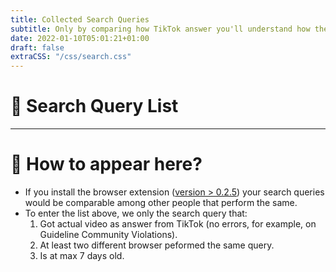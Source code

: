 ```yaml
---
title: Collected Search Queries
subtitle: Only by comparing how TikTok answer you'll understand how the algorithm affects perception
date: 2022-01-10T05:01:21+01:00
draft: false
extraCSS: "/css/search.css"
---
```


# 🔎 Search Query List

<ol id="evidence--list"></ol>

---

# 🤔 How to appear here?

* If you install the browser extension ([version > 0.2.5](https://github.com/tracking-exposed/yttrex/issues/289)) your search queries would be comparable among other people that perform the same.
* To enter the list above, we only the search query that:
  1) Got actual video as answer from TikTok (no errors, for example, on Guideline Community Violations).
  2) At least two different browser peformed the same query.
  3) Is at max 7 days old.

<script type="text/javascript" src="/js/global.js"></script>
<script type="text/javascript" src="/js/search.js"></script>
<script type="text/javascript">
  $(document).ready(async function() {
    const url = buildApiUrl('queries', 'list', 2);
    const response = await fetch(url);
    const data = await response.json();
    console.log(data);
    if(!data.length) {
        $("#evidence--list").html('<span class="error">Error: no search query found?</span>')
        return;
    }
    const html = _.map(data, function(query) {
      return `
        <li>
          <a class="qlist" href="/search#${query}">${query}</a>
        </li>
      `;
    }).join("\n");
    $("#evidence--list").html(html);
  });
</script>
